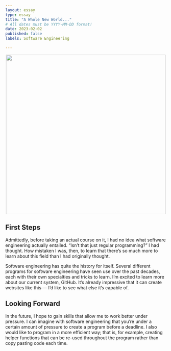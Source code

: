 ```yaml
---
layout: essay
type: essay
title: "A Whole New World..."
# All dates must be YYYY-MM-DD format!
date: 2023-02-02
published: false
labels: Software Engineering

---
```


<p style="text-align:center;"><img width="500px" src="https://miro.medium.com/max/1400/0*TYdnRTpAV9gyCQLw"></p>

## First Steps

Admittedly, before taking an actual course on it, I had no idea what software engineering actually entailed. “Isn’t that just regular programming?” I had thought. How mistaken I was, then, to learn that there’s so much more to learn about this field than I had originally thought.

Software engineering has quite the history for itself. Several different programs for software engineering have seen use over the past decades, each with their own specialties and tricks to learn. I’m excited to learn more about our current system, GitHub. It’s already impressive that it can create websites like this — I’d like to see what else it’s capable of.

## Looking Forward

In the future, I hope to gain skills that allow me to work better under pressure. I can imagine with software engineering that you’re under a certain amount of pressure to create a program before a deadline. I also would like to program in a more efficient way; that is, for example, creating helper functions that can be re-used throughout the program rather than copy pasting code each time.
